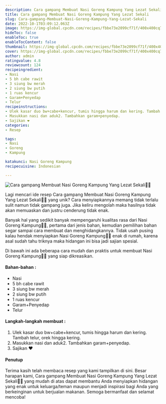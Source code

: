 ```yaml
---
description: Cara gampang Membuat Nasi Goreng Kampung Yang Lezat Sekali"
title: Cara gampang Membuat Nasi Goreng Kampung Yang Lezat Sekali
slug: Cara-gampang-Membuat-Nasi-Goreng-Kampung-Yang-Lezat-Sekali
date: 2022-10-1T03:09:12.063Z
image: https://img-global.cpcdn.com/recipes/fbbe73e2099cf71f/400x400cq70/photo.jpg
hideToc: false
enableToc: true
enableTocContent: false
thumbnail: https://img-global.cpcdn.com/recipes/fbbe73e2099cf71f/400x400cq70/photo.jpg
cover: https://img-global.cpcdn.com/recipes/fbbe73e2099cf71f/400x400cq70/photo.jpg
author: admin
ratingvalue: 4.8
reviewcount: 124
recipeingredient:
- Nasi
- 5 bh cabe rawit
- 3 siung bw merah
- 2 siung bw putih
- 1 ruas kencur
- Garam+Penyedap
- Telur
recipeinstructions:
- Ulek kasar duo bw+cabe+kencur, tumis hingga harum dan kering. Tambah telur, orek hingga kering.
- Masukkan nasi dan aduk2. Tambahkan garam+penyedap.
- Sajikan ❤
categories:
- Resep

tags:
- Nasi
- Goreng
- Kampung

katakunci: Nasi Goreng Kampung
recipecuisine: Indonesian

---
```


![Cara gampang Membuat Nasi Goreng Kampung Yang Lezat Sekali👩‍🍳](https://img-global.cpcdn.com/recipes/fbbe73e2099cf71f/400x400cq70/photo.jpg)

Lagi mencari ide resep Cara gampang Membuat Nasi Goreng Kampung Yang Lezat Sekali👩‍🍳 yang unik? Cara menyiapkannya memang tidak terlalu sulit namun tidak gampang juga. Jika keliru mengolah maka hasilnya tidak akan memuaskan dan justru cenderung tidak enak.

Banyak hal yang sedikit banyak mempengaruhi kualitas rasa dari Nasi Goreng Kampung👩‍🍳, pertama dari jenis bahan, kemudian pemilihan bahan segar sampai cara membuat dan menghidangkannya. Tidak usah pusing kalau hendak menyiapkan Nasi Goreng Kampung👩‍🍳 enak di rumah, karena asal sudah tahu triknya maka hidangan ini bisa jadi sajian spesial.

Di bawah ini ada beberapa cara mudah dan praktis untuk membuat Nasi Goreng Kampung👩‍🍳 yang siap dikreasikan.

<!--inarticleads1-->

#### Bahan-bahan :

- Nasi
- 5 bh cabe rawit
- 3 siung bw merah
- 2 siung bw putih
- 1 ruas kencur
- Garam+Penyedap
- Telur

<!--inarticleads2-->

#### Langkah-langkah membuat :

1. Ulek kasar duo bw+cabe+kencur, tumis hingga harum dan kering. Tambah telur, orek hingga kering.
1. Masukkan nasi dan aduk2. Tambahkan garam+penyedap.
1. Sajikan ❤

#### Penutup

Terima kasih telah membaca resep yang kami tampilkan di sini. Besar harapan kami, Cara gampang Membuat Nasi Goreng Kampung Yang Lezat Sekali👩‍🍳 yang mudah di atas dapat membantu Anda menyiapkan hidangan yang enak untuk keluarga/teman maupun menjadi inspirasi bagi Anda yang berkeinginan untuk berjualan makanan. Semoga bermanfaat dan selamat mencoba!